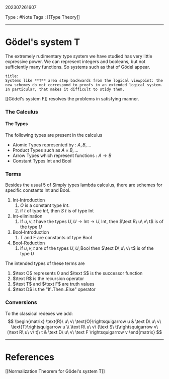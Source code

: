 202307261607

Type : #Note
Tags : [[Type Theory]]

---
# Gödel's system T
The extremely rudimentary type system we have studied has very little expressive power. We can represent integers and booleans, but not sufficiently many functions. So systems such as that of Gödel appear.

```ad-info
title:
Systems like **T** area step backwards from the logical viewpoint: the new schemes do not correspond to proofs in an extended logical system. In particular, that makes it difficult to stidy them.
```
[[Gödel's system F]] resolves the problems in satisfying manner.

### The Calculus
#### The Types
The following types are present in the calculus
- Atomic Types represented by : $A,B,\dots$
- Product Types such as $A\times B,\dots$
- Arrow Types which represent functions : $A\to B$
- Constant Types $\text{Int}$ and $\text{Bool}$

### Terms
Besides the usual 5 of Simply types lambda calculus, there are schemes for specific constants $\text{Int}$ and $\text{Bool}$.

1. $\text{Int}$-Introduction
	1. $O$ is a constant type $Int$.
	2. if $t$ of type $Int$, then $S\ t$ is of type $\text{Int}$
2. $\text{Int}$-elimination
	1. If $u, v, t$ have the types $U, U\to{\text{Int}\to U}, \text{Int}$, then $\text R\ u\ v\ t$ is of the type $U$
3. $\text{Bool}$-Introduction
	1. $\text{T}$ and $\text{F}$ are constants of type $\text{Bool}$
4. $\text{Bool}$-Reduction
	1. if $u,v,t$ are of the types $U,U,\text{Bool}$ then $\text D\ u\ v\ t$ is of the type $U$

The intended types of these terms are
1. $\text O$ represents 0 and $\text S$ is the successor function
2. $\text R$ is the recursion operator
3. $\text T$ and $\text F$ are truth values
4. $\text D$ is the "If..Then..Else" operator

### Conversions
To the classical redexes we add:
$$
\begin{matrix} \text{R}\ u\ v\ \text{O}\rightsquigarrow u & \text D\ u\ v\ \text{T}\rightsquigarrow u \\ \text R\ u\ v\ (\text S\ t)\rightsquigarrow v\ (\text R\ u\ v\ t)\ t & \text D\ u\ v\ \text F \rightsquigarrow v \end{matrix}
$$

---
# References
[[Normalization Theorem for Gödel's system T]]